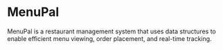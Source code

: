 # MenuPal
MenuPal is a restaurant management system that uses data structures to enable efficient menu viewing, order placement, and real-time tracking.
